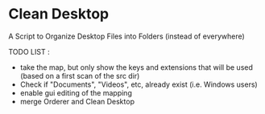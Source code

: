 # Clean Desktop
A Script to Organize Desktop Files into Folders (instead of everywhere)



TODO LIST :

- take the map, but only show the keys and extensions that will be used (based on a first scan of the src dir)
- Check if "Documents", "Videos", etc, already exist (i.e. Windows users)
- enable gui editing of the mapping
- merge Orderer and Clean Desktop